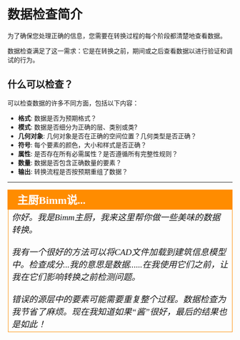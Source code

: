 # 数据检查简介 #

为了确保您处理正确的信息，您需要在转换过程的每个阶段都清楚地查看数据。

数据检查满足了这一需求：它是在转换之前，期间或之后查看数据以进行验证和调试的行为。

## 什么可以检查？ ##
可以检查数据的许多不同方面，包括以下内容：

- **格式**: 数据是否为预期格式？
- **模式**: 数据是否细分为正确的层、类别或类?
- **几何对象**: 几何对象是否在正确的空间位置？几何类型是否正确？
- **符号**: 每个要素的颜色，大小和样式是否正确？
- **属性**: 是否存在所有必需属性？是否遵循所有完整性规则？
- **数量**: 数据是否包含正确数量的要素？
- **输出**: 转换流程是否按预期重组了数据？
---

<!--Person X Says Section-->

<table style="border-spacing: 0px">
<tr>
<td style="vertical-align:middle;background-color:darkorange;border: 2px solid darkorange">
<i class="fa fa-quote-left fa-lg fa-pull-left fa-fw" style="color:white;padding-right: 12px;vertical-align:text-top"></i>
<span style="color:white;font-size:x-large;font-weight: bold;font-family:serif">主厨Bimm说...</span>
</td>
</tr>

<tr>
<td style="border: 1px solid darkorange">
<span style="font-family:serif; font-style:italic; font-size:larger">
你好。我是Bimm主厨，我来这里帮你做一些美味的数据转换。 
<br><br>
我有一个很好的方法可以将CAD文件加载到建筑信息模型中。检查成分...我的意思是数据......在我使用它们之前，让我在它们影响转换之前检测问题。 
<br><br>
错误的源层中的要素可能需要重复整个过程。数据检查为我节省了麻烦。现在我知道如果“酱”很好，最后的结果也是如此！
</span>
</td>
</tr>
</table>
